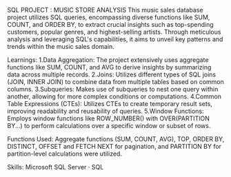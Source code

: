 SQL PROJECT : MUSIC STORE ANALYSIS 
This music sales database project utilizes SQL queries, encompassing diverse functions like SUM, COUNT, and ORDER BY, to extract crucial insights such as top-spending customers, popular genres, and highest-selling artists. Through meticulous analysis and leveraging SQL's capabilities, it aims to unveil key patterns and trends within the music sales domain.

Learnings:
1.Data Aggregation: The project extensively uses aggregate functions like SUM, COUNT, and AVG to derive insights by summarizing data across multiple records.
2.Joins: Utilizes different types of SQL joins (JOIN, INNER JOIN) to combine data from multiple tables based on common columns.
3.Subqueries: Makes use of subqueries to nest one query within another, allowing for more complex conditions or computations.
4.Common Table Expressions (CTEs): Utilizes CTEs to create temporary result sets, improving readability and reusability of queries.
5.Window Functions: Employs window functions like ROW_NUMBER() with OVER(PARTITION BY...) to perform calculations over a specific window or subset of rows.

Functions Used:
Aggregate functions (SUM, COUNT, AVG), TOP, ORDER BY, DISTINCT, OFFSET and FETCH NEXT for pagination, and PARTITION BY for partition-level calculations were utilized.

Skills: Microsoft SQL Server · SQL
